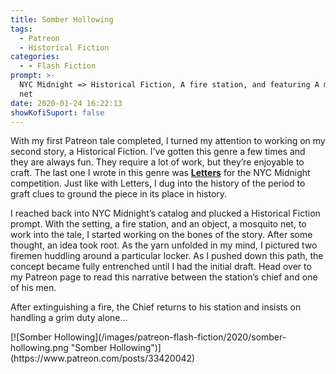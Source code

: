 ```yaml
---
title: Somber Hollowing
tags:
  - Patreon
  - Historical Fiction
categories:
  - - Flash Fiction
prompt: >-
  NYC Midnight => Historical Fiction, A fire station, and featuring A mosquito
  net
date: 2020-01-24 16:22:13
showKofiSuport: false
---
```


With my first Patreon tale completed, I turned my attention to working on my second story, a Historical Fiction. I’ve gotten this genre a few times and they are always fun. They require a lot of work, but they’re enjoyable to craft. The last one I wrote in this genre was [**Letters**](/archives/2019/10/01/letters/) for the NYC Midnight competition. Just like with Letters, I dug into the history of the period to graft clues to ground the piece in its place in history.<!-- more -->

I reached back into NYC Midnight’s catalog and plucked a Historical Fiction prompt. With the setting, a fire station, and an object, a mosquito net, to work into the tale, I started working on the bones of the story. After some thought, an idea took root. As the yarn unfolded in my mind, I pictured two firemen huddling around a particular locker. As I pushed down this path, the concept became fully entrenched until I had the initial draft. Head over to my Patreon page to read this narrative between the station’s chief and one of his men.

After extinguishing a fire, the Chief returns to his station and insists on handling a grim duty alone…

<div class="center">[![Somber Hollowing](/images/patreon-flash-fiction/2020/somber-hollowing.png "Somber Hollowing")](https://www.patreon.com/posts/33420042)</div>